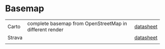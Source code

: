 # Basemap

|        |                                                         |                                                                                                                                           |
| ------ | ------------------------------------------------------- | ----------------------------------------------------------------------------------------------------------------------------------------- |
| Carto  | complete basemap from OpenStreetMap in different render | [datasheet](https://github.com/piergiorgio-roveda/gistips-academy/blob/main/datasheets/datasheets-01/datasheet-geodata-basemap-carto.md)  |
| Strava |                                                         | [datasheet](https://github.com/piergiorgio-roveda/gistips-academy/blob/main/datasheets/datasheets-01/datasheet-geodata-basemap-strava.md) |
|        |                                                         |                                                                                                                                           |
